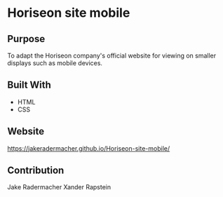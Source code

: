 # Horiseon site mobile

## Purpose
To adapt the Horiseon company's official website for viewing on smaller displays such as mobile devices.

## Built With
* HTML
* CSS

## Website
https://jakeradermacher.github.io/Horiseon-site-mobile/

## Contribution
Jake Radermacher
Xander Rapstein
